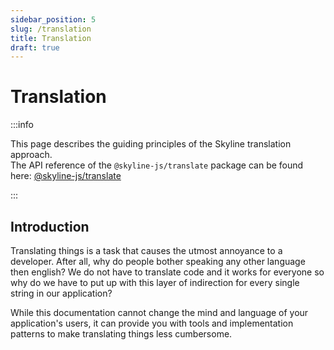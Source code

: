 ```yaml
---
sidebar_position: 5
slug: /translation
title: Translation
draft: true
---
```


# Translation

:::info

This page describes the guiding principles of the Skyline translation approach. <br />
The API reference of the `@skyline-js/translate` package can be found here: [@skyline-js/translate](/docs/api-reference/translate)

:::

## Introduction

Translating things is a task that causes the utmost annoyance to a developer. After all, why do people bother speaking any other language then english? We do not have to translate code and it works for everyone so why do we have to put up with this layer of indirection for every single string in our application?

While this documentation cannot change the mind and language of your application's users, it can provide you with tools and implementation patterns to make translating things less cumbersome.

##
